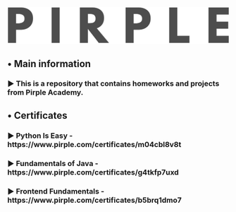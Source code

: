 ![alt text](https://raw.githubusercontent.com/CodingPawn/Pirple-Academy/main/pirple-logo-black-cropped.png)
<h2>• Main information</h2>
<h3>► This is a repository that contains homeworks and projects from Pirple Academy.</h3>
<h2>• Certificates</h2>
<h3>► Python Is Easy - https://www.pirple.com/certificates/m04cbl8v8t</h3>
<h3>► Fundamentals of Java - https://www.pirple.com/certificates/g4tkfp7uxd</h3>
<h3>► Frontend Fundamentals - https://www.pirple.com/certificates/b5brq1dmo7</h3>
